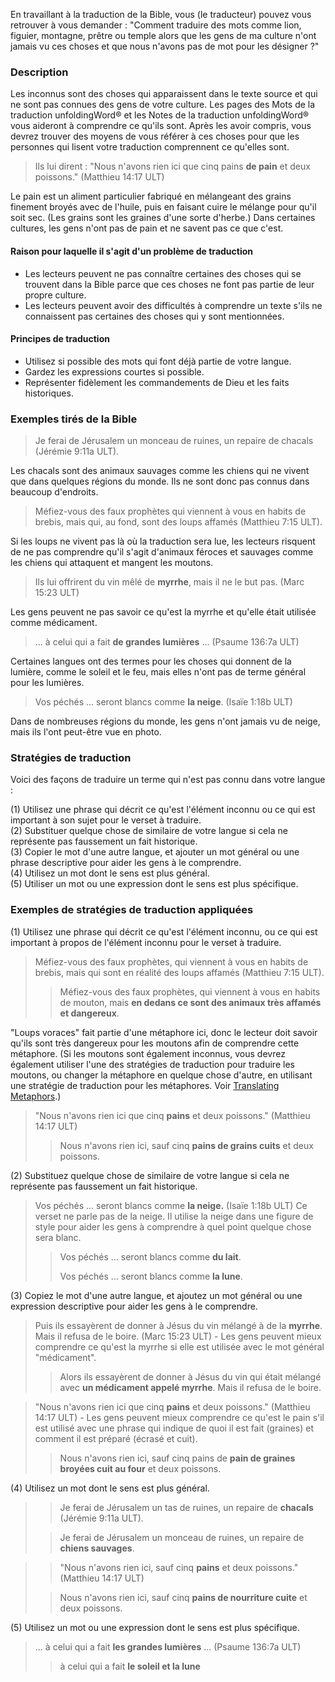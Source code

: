 En travaillant à la traduction de la Bible, vous (le traducteur) pouvez vous retrouver à vous demander : "Comment traduire des mots comme lion, figuier, montagne, prêtre ou temple alors que les gens de ma culture n'ont jamais vu ces choses et que nous n'avons pas de mot pour les désigner ?"

### Description

Les inconnus sont des choses qui apparaissent dans le texte source et qui ne sont pas connues des gens de votre culture. Les pages des Mots de la traduction unfoldingWord® et les Notes de la traduction unfoldingWord® vous aideront à comprendre ce qu'ils sont. Après les avoir compris, vous devrez trouver des moyens de vous référer à ces choses pour que les personnes qui lisent votre traduction comprennent ce qu'elles sont.

> Ils lui dirent : "Nous n'avons rien ici que cinq pains **de pain** et deux poissons." (Matthieu 14:17 ULT)

Le pain est un aliment particulier fabriqué en mélangeant des grains finement broyés avec de l'huile, puis en faisant cuire le mélange pour qu'il soit sec. (Les grains sont les graines d'une sorte d'herbe.) Dans certaines cultures, les gens n'ont pas de pain et ne savent pas ce que c'est.

#### Raison pour laquelle il s'agit d'un problème de traduction

* Les lecteurs peuvent ne pas connaître certaines des choses qui se trouvent dans la Bible parce que ces choses ne font pas partie de leur propre culture.
* Les lecteurs peuvent avoir des difficultés à comprendre un texte s'ils ne connaissent pas certaines des choses qui y sont mentionnées.

#### Principes de traduction

* Utilisez si possible des mots qui font déjà partie de votre langue.
* Gardez les expressions courtes si possible.
* Représenter fidèlement les commandements de Dieu et les faits historiques.

### Exemples tirés de la Bible

> Je ferai de Jérusalem un monceau de ruines, un repaire de chacals (Jérémie 9:11a ULT).

Les chacals sont des animaux sauvages comme les chiens qui ne vivent que dans quelques régions du monde. Ils ne sont donc pas connus dans beaucoup d'endroits.

> Méfiez-vous des faux prophètes qui viennent à vous en habits de brebis, mais qui, au fond, sont des loups affamés (Matthieu 7:15 ULT).

Si les loups ne vivent pas là où la traduction sera lue, les lecteurs risquent de ne pas comprendre qu'il s'agit d'animaux féroces et sauvages comme les chiens qui attaquent et mangent les moutons.

> Ils lui offrirent du vin mêlé de **myrrhe**, mais il ne le but pas. (Marc 15:23 ULT)

Les gens peuvent ne pas savoir ce qu'est la myrrhe et qu'elle était utilisée comme médicament.

> ... à celui qui a fait **de grandes lumières** ... (Psaume 136:7a ULT)

Certaines langues ont des termes pour les choses qui donnent de la lumière, comme le soleil et le feu, mais elles n'ont pas de terme général pour les lumières.

> Vos péchés ... seront blancs comme **la neige**. (Isaïe 1:18b ULT)

Dans de nombreuses régions du monde, les gens n'ont jamais vu de neige, mais ils l'ont peut-être vue en photo.

### Stratégies de traduction

Voici des façons de traduire un terme qui n'est pas connu dans votre langue :

(1) Utilisez une phrase qui décrit ce qu'est l'élément inconnu ou ce qui est important à son sujet pour le verset à traduire.<br>
(2) Substituer quelque chose de similaire de votre langue si cela ne représente pas faussement un fait historique.<br>
(3) Copier le mot d'une autre langue, et ajouter un mot général ou une phrase descriptive pour aider les gens à le comprendre.<br>
(4) Utilisez un mot dont le sens est plus général.<br>
(5) Utiliser un mot ou une expression dont le sens est plus spécifique.

### Exemples de stratégies de traduction appliquées

(1) Utilisez une phrase qui décrit ce qu'est l'élément inconnu, ou ce qui est important à propos de l'élément inconnu pour le verset à traduire.

> Méfiez-vous des faux prophètes, qui viennent à vous en habits de brebis, mais qui sont en réalité des loups affamés (Matthieu 7:15 ULT).
> > Méfiez-vous des faux prophètes, qui viennent à vous en habits de mouton, mais **en dedans ce sont des animaux très affamés et dangereux**.

"Loups voraces" fait partie d'une métaphore ici, donc le lecteur doit savoir qu'ils sont très dangereux pour les moutons afin de comprendre cette métaphore. (Si les moutons sont également inconnus, vous devrez également utiliser l'une des stratégies de traduction pour traduire les moutons, ou changer la métaphore en quelque chose d'autre, en utilisant une stratégie de traduction pour les métaphores. Voir [Translating Metaphors](../figs-metaphor/01.md).)

> "Nous n'avons rien ici que cinq **pains** et deux poissons." (Matthieu 14:17 ULT)
>
> > Nous n'avons rien ici, sauf cinq **pains de grains cuits** et deux poissons.

(2) Substituez quelque chose de similaire de votre langue si cela ne représente pas faussement un fait historique.

> Vos péchés ... seront blancs comme **la neige.** (Isaïe 1:18b ULT) Ce verset ne parle pas de la neige. Il utilise la neige dans une figure de style pour aider les gens à comprendre à quel point quelque chose sera blanc.
>
> > Vos péchés ... seront blancs comme **du lait**.
> >
> > Vos péchés ... seront blancs comme **la lune**.

(3) Copiez le mot d'une autre langue, et ajoutez un mot général ou une expression descriptive pour aider les gens à le comprendre.

> Puis ils essayèrent de donner à Jésus du vin mélangé à de la **myrrhe**. Mais il refusa de le boire. (Marc 15:23 ULT) - Les gens peuvent mieux comprendre ce qu'est la myrrhe si elle est utilisée avec le mot général "médicament".
> > Alors ils essayèrent de donner à Jésus du vin qui était mélangé avec **un médicament appelé myrrhe**. Mais il refusa de le boire.

> "Nous n'avons rien ici que cinq **pains** et deux poissons." (Matthieu 14:17 ULT) - Les gens peuvent mieux comprendre ce qu'est le pain s'il est utilisé avec une phrase qui indique de quoi il est fait (graines) et comment il est préparé (écrasé et cuit).
>
> > Nous n'avons rien ici, sauf cinq pains de **pain de graines broyées cuit au four** et deux poissons.

(4) Utilisez un mot dont le sens est plus général.

> > Je ferai de Jérusalem un tas de ruines, un repaire de **chacals** (Jérémie 9:11a ULT).
>
> > Je ferai de Jérusalem un monceau de ruines, un repaire de **chiens sauvages**.

> > "Nous n'avons rien ici, sauf cinq **pains** et deux poissons." (Matthieu 14:17 ULT)
>
> > Nous n'avons rien ici, sauf cinq **pains de nourriture cuite** et deux poissons.

(5) Utilisez un mot ou une expression dont le sens est plus spécifique.

> ... à celui qui a fait **les grandes lumières** ... (Psaume 136:7a ULT)
>
> > à celui qui a fait **le soleil et la lune**
